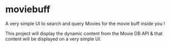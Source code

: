 # moviebuff
A very simple UI to search and query Movies for the movie buff inside you !

This project will display the dynamic content from the Movie DB API & that content will be
displayed on a very simple UI.